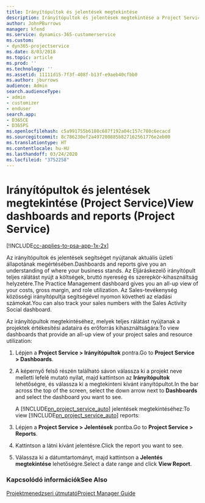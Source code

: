 ```yaml
---
title: Irányítópultok és jelentések megtekintése
description: Irányítópultok és jelentések megtekintése a Project Service szolgáltatásban
author: JohnPBurrows
manager: kfend
ms.service: dynamics-365-customerservice
ms.custom:
- dyn365-projectservice
ms.date: 8/03/2018
ms.topic: article
ms.prod: ''
ms.technology: ''
ms.assetid: 11111d15-7f3f-408f-b13f-e9aeb40cfbb0
ms.author: jburrows
audience: Admin
search.audienceType:
- admin
- customizer
- enduser
search.app:
- D365CE
- D365PS
ms.openlocfilehash: c5a991755b6180c687f192a04c157c780c6ecacd
ms.sourcegitcommit: 8c786230ef2a497280885b827162561776e2eb00
ms.translationtype: HT
ms.contentlocale: hu-HU
ms.lasthandoff: 03/24/2020
ms.locfileid: "3752258"
---
```

# <a name="view-dashboards-and-reports-project-service"></a><span data-ttu-id="b752b-103">Irányítópultok és jelentések megtekintése (Project Service)</span><span class="sxs-lookup"><span data-stu-id="b752b-103">View dashboards and reports (Project Service)</span></span>

[!INCLUDE[cc-applies-to-psa-app-1x-2x](../includes/cc-applies-to-psa-app-1x-2x.md)]

<span data-ttu-id="b752b-104">Az irányítópultok és jelentések segítséget nyújtanak aktuális üzleti állapotának megértésében.</span><span class="sxs-lookup"><span data-stu-id="b752b-104">Dashboards and reports give you an understanding of where your business stands.</span></span> <span data-ttu-id="b752b-105">Az Eljáráskezelő irányítópult teljes rálátást nyújt a költségek, bruttó nyereség és szerepkör-kihasználtság helyzetére.</span><span class="sxs-lookup"><span data-stu-id="b752b-105">The Practice Management dashboard gives you an all-up view of your costs, gross margin, and role utilization.</span></span> <span data-ttu-id="b752b-106">Az Sales-tevékenység közösségi irányítópultja segítségével nyomon követheti az eladási számokat.</span><span class="sxs-lookup"><span data-stu-id="b752b-106">You can also track your sales numbers with the Sales Activity Social dashboard.</span></span>  
  
 <span data-ttu-id="b752b-107">Az irányítópultok megtekintéséhez, melyek teljes rálátást nyújtanak a projektek értékesítési adataira és erőforrás kihasználtságára:</span><span class="sxs-lookup"><span data-stu-id="b752b-107">To view dashboards that provide an all-up view of your project sales and resource utilization:</span></span>  
  
1. <span data-ttu-id="b752b-108">Lépjen a **Project Service > Irányítópultok** pontra.</span><span class="sxs-lookup"><span data-stu-id="b752b-108">Go to **Project Service > Dashboards**.</span></span>  
  
2. <span data-ttu-id="b752b-109">A képernyő felső részén található sávon válassza ki a projekt neve melletti lefelé mutató nyilat, majd kattintson az **Irányítópultok** lehetőségre, és válassza ki a megtekinteni kívánt irányítópultot.</span><span class="sxs-lookup"><span data-stu-id="b752b-109">In the bar across the top of the screen, select the down arrow next to **Dashboards** and select the dashboard you want to see.</span></span>  
  
   <span data-ttu-id="b752b-110">A [!INCLUDE[pn_project_service_auto](../includes/pn-project-service-auto.md)] jelentések megtekintéséhez:</span><span class="sxs-lookup"><span data-stu-id="b752b-110">To view [!INCLUDE[pn_project_service_auto](../includes/pn-project-service-auto.md)] reports:</span></span>  
  
3. <span data-ttu-id="b752b-111">Lépjen a **Project Service > Jelentések** pontba.</span><span class="sxs-lookup"><span data-stu-id="b752b-111">Go to **Project Service > Reports**.</span></span>  
  
4. <span data-ttu-id="b752b-112">Kattintson a látni kívánt jelentésre.</span><span class="sxs-lookup"><span data-stu-id="b752b-112">Click the report you want to see.</span></span>  
  
5. <span data-ttu-id="b752b-113">Válassza ki a dátumtartományt, majd kattintson a **Jelentés megtekintése** lehetőségre.</span><span class="sxs-lookup"><span data-stu-id="b752b-113">Select a date range and click **View Report**.</span></span>  
  
### <a name="see-also"></a><span data-ttu-id="b752b-114">Kapcsolódó információk</span><span class="sxs-lookup"><span data-stu-id="b752b-114">See Also</span></span>  
 [<span data-ttu-id="b752b-115">Projektmenedzseri útmutató</span><span class="sxs-lookup"><span data-stu-id="b752b-115">Project Manager Guide</span></span>](../project-service/project-manager-guide.md)
